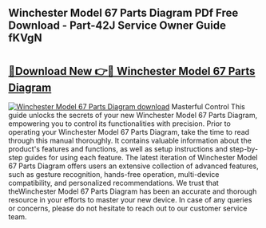 ## Winchester Model 67 Parts Diagram PDf Free Download - Part-42J Service Owner Guide fKVgN

# <h2><a href="http://dflaj14.blite.top/?on=Winchester+Model+67+Parts+Diagram">🔗Download New 👉🔴 Winchester Model 67 Parts Diagram</a></h2>

[![Winchester Model 67 Parts Diagram download](https://i.imgur.com/lujVjoI.png)](http://dflaj14.blite.top/?on=Winchester+Model+67+Parts+Diagram)
Masterful Control This guide unlocks the secrets of your new Winchester Model 67 Parts Diagram, empowering you to control its functionalities with precision. Prior to operating your Winchester Model 67 Parts Diagram, take the time to read through this manual thoroughly. It contains valuable information about the product's features and functions, as well as setup instructions and step-by-step guides for using each feature. The latest iteration of Winchester Model 67 Parts Diagram offers users an extensive collection of advanced features, such as gesture recognition, hands-free operation, multi-device compatibility, and personalized recommendations. We trust that theWinchester Model 67 Parts Diagram has been an accurate and thorough resource in your efforts to master your new device. In case of any queries or concerns, please do not hesitate to reach out to our customer service team.
